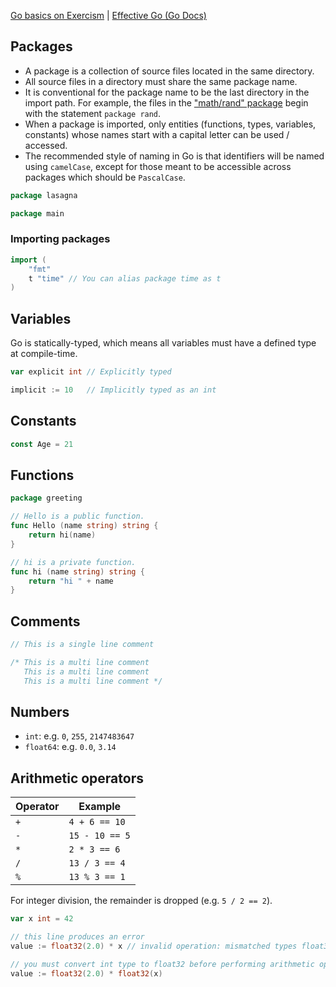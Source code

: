 [Go basics on Exercism](https://exercism.org/tracks/go/concepts/basics) | [Effective Go (Go Docs)](https://go.dev/doc/effective_go)

## Packages

- A package is a collection of source files located in the same directory.
- All source files in a directory must share the same package name.
- It is conventional for the package name to be the last directory in the import path. For example, the files in the ["math/rand" package](https://golang.org/src/math/rand/) begin with the statement `package rand`.
- When a package is imported, only entities (functions, types, variables, constants) whose names start with a capital letter can be used / accessed.
- The recommended style of naming in Go is that identifiers will be named using `camelCase`, except for those meant to be accessible across packages which should be `PascalCase`.

```go
package lasagna
```

```go
package main
```

### Importing packages

```go
import (
	"fmt"
	t "time" // You can alias package time as t
)
```

## Variables

Go is statically-typed, which means all variables must have a defined type at compile-time.

```go
var explicit int // Explicitly typed
```

```go
implicit := 10   // Implicitly typed as an int
```

## Constants

```go
const Age = 21
```

## Functions

```go
package greeting

// Hello is a public function.
func Hello (name string) string {
    return hi(name)
}

// hi is a private function.
func hi (name string) string {
    return "hi " + name
}
```

## Comments

```go
// This is a single line comment

/* This is a multi line comment
   This is a multi line comment
   This is a multi line comment */
```

## Numbers

- `int`: e.g. `0`, `255`, `2147483647`
- `float64`: e.g. `0.0`, `3.14`

## Arithmetic operators

| Operator | Example        |
| -------- | -------------- |
| `+`      | `4 + 6 == 10`  |
| `-`      | `15 - 10 == 5` |
| `*`      | `2 * 3 == 6`   |
| `/`      | `13 / 3 == 4`  |
| `%`      | `13 % 3 == 1`  |

For integer division, the remainder is dropped (e.g. `5 / 2 == 2`).

```go
var x int = 42

// this line produces an error
value := float32(2.0) * x // invalid operation: mismatched types float32 and int

// you must convert int type to float32 before performing arithmetic operation
value := float32(2.0) * float32(x)
```
